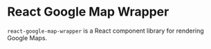 # React Google Map Wrapper

`react-google-map-wrapper` is a React component library for rendering Google Maps.
